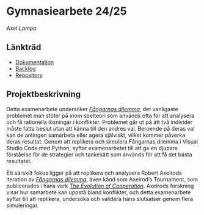 # Gymnasiearbete 24/25
_Axel Lampa_

## Länkträd
- [Dokumentation]
- [Backlog]
- [Repository]

[Dokumentation]: https://docs.google.com/document/d/1yisuDjvD-EE_7QIu7x1w64V1gVMFPEqq9ytYGSEC3EA/edit
[Backlog]: https://trello.com/b/famHCpAY/backlog-planering
[Repository]: https://github.com/axellampp/Gymnasiearbete---Axel
[Fångarnas dilemma]: https://en.wikipedia.org/wiki/Prisoner%27s_dilemma
[Axelrod's Tournament]: https://axelrod.readthedocs.io/en/fix-documentation/reference/overview_of_strategies.html
[The Evolution of Cooperation]: https://ee.stanford.edu/~hellman/Breakthrough/book/pdfs/axelrod.pdf


## Projektbeskrivning
Detta examenarbete undersöker _[Fångarnas dilemma]_, det vanligaste problemet man stöter på inom spelteori som används ofta för att analysera och få rationella lösningar i konflikter. Problemet går ut på att två individer måste fatta beslut utan att känna till den andres val. Beroende på deras val kan de antingen samarbeta eller agera själviskt, vilket kommer påverka deras resultat. Genom att replikera och simulera Fångarnas dilemma i Visual Studio Code med Python, syftar examenarbetet till att ge en djupare förståelse för de strategier och tankesätt som används för att få det bästa resultatet.

Ett särskilt fokus ligger på att replikera och analysera Robert Axelrods iteration av _[Fångarnas dilemma]_, även känd som Axelrod’s Tournament, som publicerades i hans verk _[The Evolution of Cooperation]_. Axelrods forskning visar hur samarbete kan uppstå bland konflikter, och detta examenarbete syftar till att replikera, undersöka och validera hans slutsatser genom flera simuleringar.
